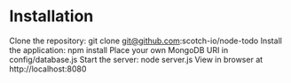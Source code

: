 # Installation
Clone the repository: git clone git@github.com:scotch-io/node-todo
Install the application: npm install
Place your own MongoDB URI in config/database.js
Start the server: node server.js
View in browser at http://localhost:8080
